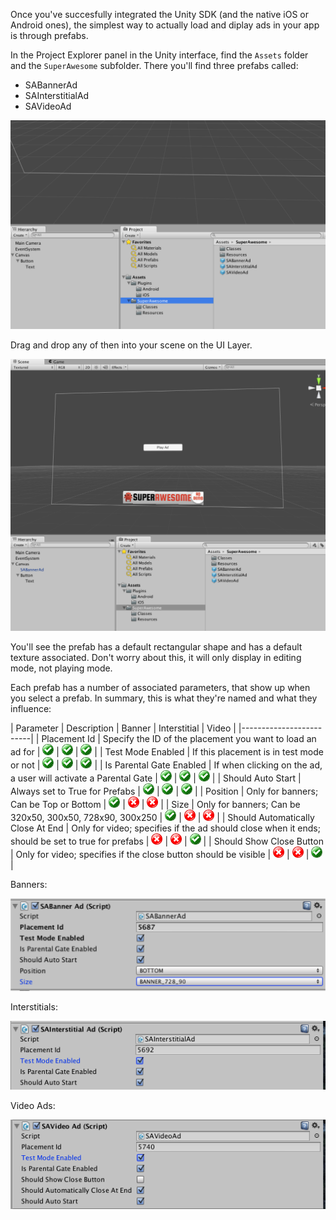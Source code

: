 Once you've succesfully integrated the Unity SDK (and the native iOS or Android ones), the simplest way to actually load and diplay ads in your app is through prefabs.

In the Project Explorer panel in the Unity interface, find the `Assets` folder and the `SuperAwesome` subfolder.
There you'll find three prefabs called:

* SABannerAd
* SAInterstitialAd 
* SAVideoAd

![](img/IMG_10_Prefab1.png "Viewing prefabs")

Drag and drop any of then into your scene on the UI Layer.

![](img/IMG_11_BanenrPrefab.png "Adding the banner")

You'll see the prefab has a default rectangular shape and has a default texture associated. Don't worry about this, it will only display in editing mode, not playing mode.

Each prefab has a number of associated parameters, that show up when you select a prefab.
In summary, this is what they're named and what they influence:

| Parameter | Description | Banner | Interstitial | Video |
|-------------------------|
| Placement Id | Specify the ID of the placement you want to load an ad for | ![](img/IMG_OK.png) | ![](img/IMG_OK.png) | ![](img/IMG_OK.png) | 
| Test Mode Enabled | If this placement is in test mode or not | ![](img/IMG_OK.png) | ![](img/IMG_OK.png) | ![](img/IMG_OK.png) |
| Is Parental Gate Enabled | If when clicking on the ad, a user will activate a Parental Gate | ![](img/IMG_OK.png) | ![](img/IMG_OK.png) | ![](img/IMG_OK.png) |
| Should Auto Start | Always set to True for Prefabs | ![](img/IMG_OK.png) | ![](img/IMG_OK.png) | ![](img/IMG_OK.png) |
| Position | Only for banners; Can be Top or Bottom | ![](img/IMG_OK.png) | ![](img/IMG_NOK.png) | ![](img/IMG_NOK.png) |
| Size | Only for banners; Can be 320x50, 300x50, 728x90, 300x250 | ![](img/IMG_OK.png) | ![](img/IMG_NOK.png) | ![](img/IMG_NOK.png) |
| Should Automatically Close At End | Only for video; specifies if the ad should close when it ends; should be set to true for prefabs | ![](img/IMG_NOK.png) | ![](img/IMG_NOK.png) | ![](img/IMG_OK.png) |
| Should Show Close Button | Only for video; specifies if the close button should be visible | ![](img/IMG_NOK.png) | ![](img/IMG_NOK.png) | ![](img/IMG_OK.png) |

Banners:

![](img/IMG_12_BannerPrefabConfig.png "Banner config")

Interstitials:

![](img/IMG_13_InterstitialPrefabConfig.png "Interstitial config")

Video Ads:

![](img/IMG_14_VideoPrefab_Config.png "Video config")
